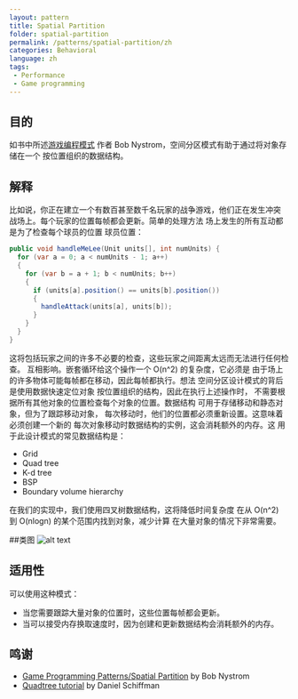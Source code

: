 ```yaml
---
layout: pattern
title: Spatial Partition
folder: spatial-partition
permalink: /patterns/spatial-partition/zh
categories: Behavioral
language: zh
tags:
 - Performance
 - Game programming
---
```


## 目的

如书中所述[游戏编程模式](http://gameprogrammingpatterns.com/spatial-partition.html)
作者 Bob Nystrom，空间分区模式有助于通过将对象存储在一个
按位置组织的数据结构。

## 解释

比如说，你正在建立一个有数百甚至数千名玩家的战争游戏，他们正在发生冲突
战场上。每个玩家的位置每帧都会更新。简单的处理方法
场上发生的所有互动都是为了检查每个球员的位置
球员位置：
```java
public void handleMeLee(Unit units[], int numUnits) {
  for (var a = 0; a < numUnits - 1; a++)
  {
    for (var b = a + 1; b < numUnits; b++)
    {
      if (units[a].position() == units[b].position())
      {
        handleAttack(units[a], units[b]);
      }
    }
  }
}
```

这将包括玩家之间的许多不必要的检查，这些玩家之间距离太远而无法进行任何检查。
互相影响。嵌套循环给这个操作一个 O(n^2) 的复杂度，它必须是
由于场上的许多物体可能每帧都在移动，因此每帧都执行。想法
空间分区设计模式的背后是使用数据快速定位对象
按位置组织的结构，因此在执行上述操作时，
不需要根据所有其他对象的位置检查每个对象的位置。数据结构
可用于存储移动和静态对象，但为了跟踪移动对象，
每次移动时，他们的位置都必须重新设置。这意味着必须创建一个新的
每次对象移动时数据结构的实例，这会消耗额外的内存。这
用于此设计模式的常见数据结构是：
* Grid
* Quad tree
* K-d tree
* BSP
* Boundary volume hierarchy

在我们的实现中，我们使用四叉树数据结构，这将降低时间复杂度
在从 O(n^2) 到 O(nlogn) 的某个范围内找到对象，减少计算
在大量对象的情况下非常需要。

##类图
![alt text](./etc/spatial-partition.urm.png "Spatial Partition pattern class diagram")

## 适用性
可以使用这种模式：

* 当您需要跟踪大量对象的位置时，这些位置每帧都会更新。
* 当可以接受内存换取速度时，因为创建和更新数据结构会消耗额外的内存。

## 鸣谢

* [Game Programming Patterns/Spatial Partition](http://gameprogrammingpatterns.com/spatial-partition.html) by Bob Nystrom
* [Quadtree tutorial](https://www.youtube.com/watch?v=OJxEcs0w_kE) by Daniel Schiffman
